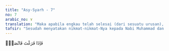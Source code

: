 ```yaml
---
title: "Asy-Syarh - 7"
no: 7
arabic_no: ٧
translation: "Maka apabila engkau telah selesai (dari sesuatu urusan), tetaplah bekerja keras (untuk urusan yang lain),"
tafsir: "Sesudah menyatakan nikmat-nikmat-Nya kepada Nabi Muhammad dan janji-Nya akan menyelamatkan beliau dari bahaya-bahaya yang menimpa, Allah memerintahkan kepadanya agar menyukuri nikmat-nikmat tersebut dengan tekun beramal saleh sambil bertawakal kepada-Nya. Bila telah selesai mengerjakan suatu amal perbuatan, maka hendaklah beliau mengerjakan amal perbuatan lainnya. Sebab, dalam keadaan terus beramal, beliau akan menemui ketenangan jiwa dan kelapangan hati. Ayat ini menganjurkan agar Nabi saw tetap rajin dan terus-menerus tekun beramal."
---
```


فَاِذَا فَرَغْتَ فَانْصَبْۙ
